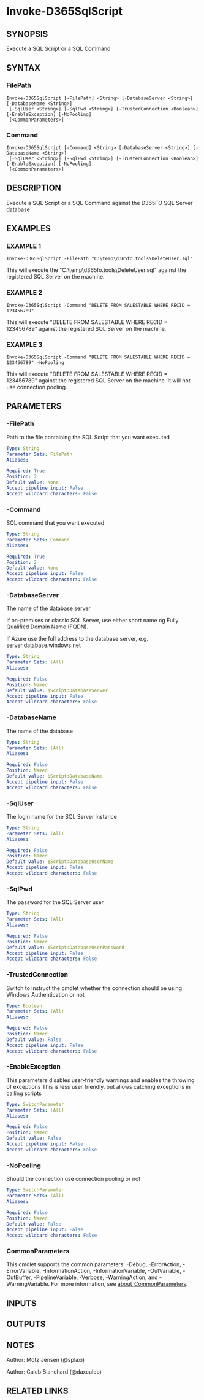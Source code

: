 ﻿---
external help file: d365fo.tools-help.xml
Module Name: d365fo.tools
online version:
schema: 2.0.0
---

# Invoke-D365SqlScript

## SYNOPSIS
Execute a SQL Script or a SQL Command

## SYNTAX

### FilePath
```
Invoke-D365SqlScript [-FilePath] <String> [-DatabaseServer <String>] [-DatabaseName <String>]
 [-SqlUser <String>] [-SqlPwd <String>] [-TrustedConnection <Boolean>] [-EnableException] [-NoPooling]
 [<CommonParameters>]
```

### Command
```
Invoke-D365SqlScript [-Command] <String> [-DatabaseServer <String>] [-DatabaseName <String>]
 [-SqlUser <String>] [-SqlPwd <String>] [-TrustedConnection <Boolean>] [-EnableException] [-NoPooling]
 [<CommonParameters>]
```

## DESCRIPTION
Execute a SQL Script or a SQL Command against the D365FO SQL Server database

## EXAMPLES

### EXAMPLE 1
```
Invoke-D365SqlScript -FilePath "C:\temp\d365fo.tools\DeleteUser.sql"
```

This will execute the "C:\temp\d365fo.tools\DeleteUser.sql" against the registered SQL Server on the machine.

### EXAMPLE 2
```
Invoke-D365SqlScript -Command "DELETE FROM SALESTABLE WHERE RECID = 123456789"
```

This will execute "DELETE FROM SALESTABLE WHERE RECID = 123456789" against the registered SQL Server on the machine.

### EXAMPLE 3
```
Invoke-D365SqlScript -Command "DELETE FROM SALESTABLE WHERE RECID = 123456789" -NoPooling
```

This will execute "DELETE FROM SALESTABLE WHERE RECID = 123456789" against the registered SQL Server on the machine.
It will not use connection pooling.

## PARAMETERS

### -FilePath
Path to the file containing the SQL Script that you want executed

```yaml
Type: String
Parameter Sets: FilePath
Aliases:

Required: True
Position: 2
Default value: None
Accept pipeline input: False
Accept wildcard characters: False
```

### -Command
SQL command that you want executed

```yaml
Type: String
Parameter Sets: Command
Aliases:

Required: True
Position: 2
Default value: None
Accept pipeline input: False
Accept wildcard characters: False
```

### -DatabaseServer
The name of the database server

If on-premises or classic SQL Server, use either short name og Fully Qualified Domain Name (FQDN).

If Azure use the full address to the database server, e.g.
server.database.windows.net

```yaml
Type: String
Parameter Sets: (All)
Aliases:

Required: False
Position: Named
Default value: $Script:DatabaseServer
Accept pipeline input: False
Accept wildcard characters: False
```

### -DatabaseName
The name of the database

```yaml
Type: String
Parameter Sets: (All)
Aliases:

Required: False
Position: Named
Default value: $Script:DatabaseName
Accept pipeline input: False
Accept wildcard characters: False
```

### -SqlUser
The login name for the SQL Server instance

```yaml
Type: String
Parameter Sets: (All)
Aliases:

Required: False
Position: Named
Default value: $Script:DatabaseUserName
Accept pipeline input: False
Accept wildcard characters: False
```

### -SqlPwd
The password for the SQL Server user

```yaml
Type: String
Parameter Sets: (All)
Aliases:

Required: False
Position: Named
Default value: $Script:DatabaseUserPassword
Accept pipeline input: False
Accept wildcard characters: False
```

### -TrustedConnection
Switch to instruct the cmdlet whether the connection should be using Windows Authentication or not

```yaml
Type: Boolean
Parameter Sets: (All)
Aliases:

Required: False
Position: Named
Default value: False
Accept pipeline input: False
Accept wildcard characters: False
```

### -EnableException
This parameters disables user-friendly warnings and enables the throwing of exceptions
This is less user friendly, but allows catching exceptions in calling scripts

```yaml
Type: SwitchParameter
Parameter Sets: (All)
Aliases:

Required: False
Position: Named
Default value: False
Accept pipeline input: False
Accept wildcard characters: False
```

### -NoPooling
Should the connection use connection pooling or not

```yaml
Type: SwitchParameter
Parameter Sets: (All)
Aliases:

Required: False
Position: Named
Default value: False
Accept pipeline input: False
Accept wildcard characters: False
```

### CommonParameters
This cmdlet supports the common parameters: -Debug, -ErrorAction, -ErrorVariable, -InformationAction, -InformationVariable, -OutVariable, -OutBuffer, -PipelineVariable, -Verbose, -WarningAction, and -WarningVariable. For more information, see [about_CommonParameters](http://go.microsoft.com/fwlink/?LinkID=113216).

## INPUTS

## OUTPUTS

## NOTES
Author: Mötz Jensen (@splaxi)

Author: Caleb Blanchard (@daxcaleb)

## RELATED LINKS
